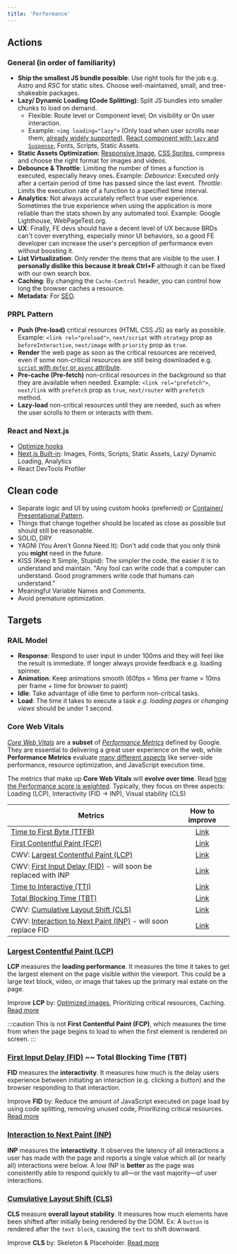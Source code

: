 ```yaml
---
title: 'Performance'
---
```


## Actions

### General (in order of familiarity)

- **Ship the smallest JS bundle possible**: Use right tools for the job e.g. _Astro_ and _RSC_ for static sites. Choose well-maintained, small, and tree-shakeable packages.
- **Lazy/ Dynamic Loading (Code Splitting)**: Split JS bundles into smaller chunks to load on demand.
  - Flexible: Route level or Component level; On visibility or On user interaction.
  - Example: `<img loading="lazy">` (Only load when user scrolls near them, [already widely supported](https://caniuse.com/loading-lazy-attr)), [React component with `lazy` and `Suspense`](../React/react-snippets.mdx#lazy-load-with-lazy--suspense), Fonts, Scripts, Static Assets.
- **Static Assets Optimization**: [Responsive Image](./image.md), [CSS Sprites](https://spritegen.website-performance.org/), compress and choose the right format for images and videos.
- **Debounce & Throttle**: Limiting the number of times a function is executed, especially heavy ones. Example: _Debounce_: Executed only after a certain period of time has passed since the last event. _Throttle_: Limits the execution rate of a function to a specified time interval.
- **Analytics**: Not always accurately reflect true user experience. Sometimes the true experience when using the application is more reliable than the stats shown by any automated tool. Example: Google Lighthouse, WebPageTest.org.
- **UX**: Finally, FE devs should have a decent level of UX because BRDs can't cover everything, especially minor UI behaviors, so a good FE developer can increase the user's perception of performance even without boosting it.
- **List Virtualization**: Only render the items that are visible to the user. **I personally dislike this because it break Ctrl+F** although it can be fixed with our own search box.
- **Caching**: By changing the `Cache-Control` header, you can control how long the browser caches a resource.
- **Metadata**: For [SEO](./seo.md).

### PRPL Pattern

- **Push (Pre-load)** critical resources (HTML CSS JS) as early as possible. Example: `<link rel="preload">`, `next/script` with `strategy` prop as `beforeInteractive`, `next/image` with `priority` prop as `true`.
- **Render** the web page as soon as the critical resources are received, even if some non-critical resources are still being downloaded e.g. [`script` with `defer` or `async` attribute](../General%20Web/html-elements.md#script-with-defer--async-attribute).
- **Pre-cache (Pre-fetch)** non-critical resources in the background so that they are available when needed. Example: `<link rel="prefetch">`, `next/link` with `prefetch` prop as `true`, `next/router` with `prefetch` method.
- **Lazy-load** non-critical resources until they are needed, such as when the user scrolls to them or interacts with them.

### React and Next.js

- [Optimize hooks](../React/hooks.mdx#optimize)
- [Next.js Built-in](https://nextjs.org/docs/app/building-your-application/optimizing): Images, Fonts, Scripts, Static Assets, Lazy/ Dynamic Loading, Analytics
- React DevTools Profiler

## Clean code

- Separate logic and UI by using custom hooks (preferred) or [Container/ Presentational Pattern](https://www.patterns.dev/posts/presentational-container-pattern).
- Things that change together should be located as close as possible but should still be reasonable.
- SOLID, DRY
- YAGNI (You Aren't Gonna Need It): Don't add code that you only think you **might** need in the future.
- KISS (Keep It Simple, Stupid): The simpler the code, the easier it is to understand and maintain. "Any fool can write code that a computer can understand. Good programmers write code that humans can understand."
- Meaningful Variable Names and Comments.
- Avoid premature optimization.

## Targets

### RAIL Model

- **Response**: Respond to user input in under 100ms and they will feel like the result is immediate. If longer always provide feedback e.g. loading spinner.
- **Animation**: Keep animations smooth (60fps = 16ms per frame = 10ms per frame + time for browser to paint)
- **Idle**: Take advantage of idle time to perform non-critical tasks.
- **Load**: The time it takes to execute a task _e.g. loading pages or changing views_ should be under 1 second.

### Core Web Vitals

_[Core Web Vitals](https://web.dev/learn-core-web-vitals/)_ are a **subset** of _[Performance Metrics](https://web.dev/metrics/)_ defined by Google. They are essential to delivering a great user experience on the web, while **Performance Metrics** evaluate <u>many different aspects</u> like server-side performance, resource optimization, and JavaScript execution time.

The metrics that make up **Core Web Vitals** will **evolve over time**. Read [how the Performance score is weighted](https://web.dev/performance-scoring). Typically, they focus on three aspects: Loading (LCP), Interactivity (FID -> INP), Visual stability (CLS)

| Metrics                                                                               |                 How to improve                  |
| ------------------------------------------------------------------------------------- | :---------------------------------------------: |
| [Time to First Byte (TTFB)](https://web.dev/ttfb/)                                    |     [Link](https://web.dev/optimize-ttfb/)      |
| [First Contentful Paint (FCP)](https://web.dev/fcp/)                                  | [Link](https://web.dev/fcp/#how-to-improve-fcp) |
| CWV: [Largest Contentful Paint (LCP)](https://web.dev/lcp/)                           |      [Link](https://web.dev/optimize-lcp/)      |
| CWV: [First Input Delay (FID)](https://web.dev/fid/) - will soon be replaced with INP |      [Link](https://web.dev/optimize-fid/)      |
| [Time to Interactive (TTI)](https://web.dev/tti/)                                     | [Link](https://web.dev/tti/#how-to-improve-tti) |
| [Total Blocking Time (TBT)](https://web.dev/tbt/)                                     | [Link](https://web.dev/tbt/#how-to-improve-tbt) |
| CWV: [Cumulative Layout Shift (CLS)](https://web.dev/cls/)                            |      [Link](https://web.dev/optimize-cls/)      |
| CWV: [Interaction to Next Paint (INP)](https://web.dev/inp/) - will soon replace FID  |      [Link](https://web.dev/optimize-inp/)      |

### [Largest Contentful Paint (LCP)](https://web.dev/lcp/)

**LCP** measures the **loading performance**. It measures the time it takes to get the largest element on the page visible within the viewport. This could be a large text block, video, or image that takes up the primary real estate on the page.

Improve **LCP** by: [Optimized images](./image.md), Prioritizing critical resources, Caching. [Read more](https://web.dev/optimize-lcp/)

:::caution
This is not **First Contentful Paint (FCP)**, which measures the time from when the page begins to load to when the first element is rendered on screen.
:::

### [First Input Delay (FID)](https://web.dev/fid/) ~~ Total Blocking Time (TBT)

**FID** measures the **interactivity**. It measures how much is the delay users experience between initiating an interaction (e.g. clicking a button) and the browser responding to that interaction.

Improve **FID** by: Reduce the amount of JavaScript executed on page load by using code splitting, removing unused code, Prioritizing critical resources. [Read more](https://web.dev/optimize-fid/)

### [Interaction to Next Paint (INP)](https://web.dev/inp/)

**INP** measures the **interactivity**. It observes the latency of all interactions a user has made with the page and reports a single value which all (or nearly all) interactions were below. A low INP is **better** as the page was consistently able to respond quickly to all—or the vast majority—of user interactions.

### [Cumulative Layout Shift (CLS)](https://web.dev/cls/)

**CLS** measure **overall layout stability**. It measures how much elements have been shifted after initially being rendered by the DOM. Ex: A `button` is rendered after the `text block`, causing the `text` to shift downward.

Improve **CLS** by: Skeleton & Placeholder. [Read more](https://web.dev/optimize-cls/)
